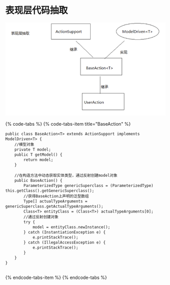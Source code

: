 # 表现层代码抽取

![](../../.gitbook/assets/image%20%28237%29.png)

{% code-tabs %}
{% code-tabs-item title="BaseAction" %}
```text
public class BaseAction<T> extends ActionSupport implements ModelDriven<T> {
	//模型对象
	private T model;
	public T getModel() {
		return model;
	}
	
	//在构造方法中动态获取实体类型，通过反射创建model对象
	public BaseAction() {
		ParameterizedType genericSuperclass = (ParameterizedType) this.getClass().getGenericSuperclass();
		//获得BaseAction上声明的泛型数组
		Type[] actualTypeArguments = genericSuperclass.getActualTypeArguments();
		Class<T> entityClass = (Class<T>) actualTypeArguments[0];
		//通过反射创建对象
		try {
			model = entityClass.newInstance();
		} catch (InstantiationException e) {
			e.printStackTrace();
		} catch (IllegalAccessException e) {
			e.printStackTrace();
		}
	}
}


```
{% endcode-tabs-item %}
{% endcode-tabs %}

